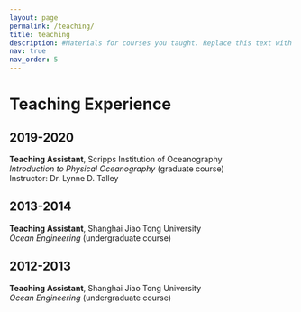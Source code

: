 ```yaml
---
layout: page
permalink: /teaching/
title: teaching
description: #Materials for courses you taught. Replace this text with your description.
nav: true
nav_order: 5
---
```


# Teaching Experience

## 2019-2020  
**Teaching Assistant**, Scripps Institution of Oceanography  
*Introduction to Physical Oceanography* (graduate course)  
Instructor: Dr. Lynne D. Talley  

## 2013-2014  
**Teaching Assistant**, Shanghai Jiao Tong University  
*Ocean Engineering* (undergraduate course)

## 2012-2013  
**Teaching Assistant**, Shanghai Jiao Tong University  
*Ocean Engineering* (undergraduate course)
